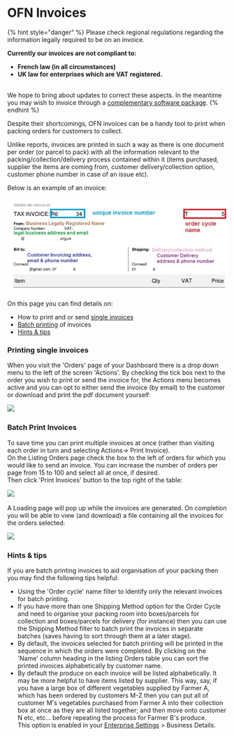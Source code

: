 # OFN Invoices

{% hint style="danger" %}
Please check regional regulations regarding the information legally required to be on an invoice. &#x20;

**Currently our invoices are not compliant to:**

* **French law (in all circumstances)**
* **UK law for enterprises which are VAT registered.**

\
We hope to bring about updates to correct these aspects. In the meantime you may wish to invoice through a [complementary software package](../../complementary-tools-software/).
{% endhint %}

Despite their shortcomings, OFN invoices can be a handy tool to print when packing orders for customers to collect.&#x20;

Unlike reports, invoices are printed in such a way as there is one document per order (or parcel to pack) with all the information relevant to the packing/collection/delivery process contained within it (items purchased, supplier the items are coming from, customer delivery/collection option, customer phone number in case of an issue etc).

Below is an example of an invoice:

![](<../../.gitbook/assets/invoice basics.jpg>)

On this page you can find details on:

* How to print and or send [single invoices](view-orders.md#printing-single-invoices)
* [Batch printing](view-orders.md#batch-print-invoices) of invoices
* [Hints & tips](view-orders.md#hints-and-tips)

### **Printing single invoices**

When you visit the 'Orders' page of your Dashboard there is a drop down menu to the left of the screen 'Actions'.  By checking the tick box next to the order you wish to print or send the invoice for, the Actions menu becomes active and you can opt to either send the invoice (by email) to the customer or download and print the pdf document yourself:

![](<../../.gitbook/assets/Screen Shot 2020-09-24 at 3.20.25 PM.png>)

### Batch Print Invoices

To save time you can print multiple invoices at once (rather than visiting each order in turn and selecting Actions-> Print Invoice).\
On the Listing Orders page check the box to the left of orders for which you would like to send an invoice. You can increase the number of orders per page from 15 to 100 and select all at once, if desired.\
Then click 'Print Invoices' button to the top right of the table:

![](../../.gitbook/assets/batchprint1.jpg)

A Loading page will pop up while the invoices are generated. On completion you will be able to view (and download) a file containing all the invoices for the orders selected:

![](../../.gitbook/assets/compileinvoice.jpg)

### Hints & tips

If you are batch printing invoices to aid organisation of your packing then you may find the following tips helpful:

* Using the 'Order cycle' name filter to identify only the relevant invoices for batch printing.
* If you have more than one Shipping Method option for the Order Cycle and need to organise your packing room into boxes/parcels for collection and boxes/parcels for delivery (for instance) then you can use the Shipping Method filter to batch print the invoices in separate batches (saves having to sort through them at a later stage).
* By default, the invoices selected for batch printing will be printed in the sequence in which the orders were completed.  By clicking on the 'Name' column heading in the listing Orders table you can sort the printed invoices alphabetically by customer name.
* By default the produce on each invoice will be listed alphabetically.  It may be more helpful to have items listed by supplier.  This way, say, if you have a large box of different vegetables supplied by Farmer A, which has been ordered by customers M-Z then you can put all of customer M's vegetables purchased from Farmer A into their collection box at once as they are all listed together; and then move onto customer N etc, etc... before repeating the process for Farmer B's produce.  \
  This option is enabled in your [Enterprise Settings](../enterprise-profile/enterprise-settings.md) > Business Details.

##
